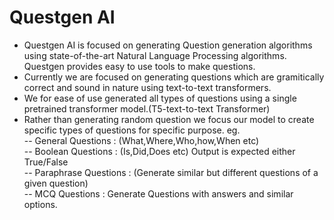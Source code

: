 # Questgen AI

* Questgen AI is focused on generating Question generation algorithms using state-of-the-art Natural Language Processing algorithms. Questgen provides easy to use tools to make questions.
* Currently we are focused on generating questions which are gramitically correct and sound in nature using text-to-text transformers.
* We for ease of use generated all types of questions using a single pretrained transformer model.(T5-text-to-text Transformer)
* Rather than generating random question we focus our model to create specific types of questions for specific purpose.
eg. <br>
-- General Questions : (What,Where,Who,how,When etc) <br>
-- Boolean Questions : (Is,Did,Does etc) Output is expected either True/False <br>
-- Paraphrase Questions : (Generate similar but different questions of a given question) <br>
-- MCQ Questions : Generate Questions with answers and similar options.

